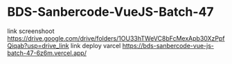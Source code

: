 # BDS-Sanbercode-VueJS-Batch-47

link screenshoot https://drive.google.com/drive/folders/1OU33hTWeVC8bFcMexApb30XzPpfQiqab?usp=drive_link
link deploy varcel https://bds-sanbercode-vue-js-batch-47-6z6m.vercel.app/
